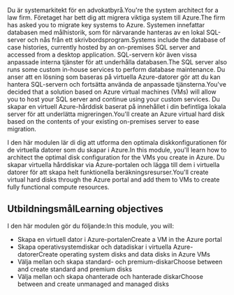 <span data-ttu-id="8e060-101">Du är systemarkitekt för en advokatbyrå.</span><span class="sxs-lookup"><span data-stu-id="8e060-101">You're the system architect for a law firm.</span></span> <span data-ttu-id="8e060-102">Företaget har bett dig att migrera viktiga system till Azure.</span><span class="sxs-lookup"><span data-stu-id="8e060-102">The firm has asked you to migrate key systems to Azure.</span></span> <span data-ttu-id="8e060-103">Systemen innefattar databasen med målhistorik, som för närvarande hanteras av en lokal SQL-server och nås från ett skrivbordsprogram.</span><span class="sxs-lookup"><span data-stu-id="8e060-103">Systems include the database of case histories, currently hosted by an on-premises SQL server and accessed from a desktop application.</span></span> <span data-ttu-id="8e060-104">SQL-servern kör även vissa anpassade interna tjänster för att underhålla databasen.</span><span class="sxs-lookup"><span data-stu-id="8e060-104">The SQL server also runs some custom in-house services to perform database maintenance.</span></span> <span data-ttu-id="8e060-105">Du anser att en lösning som baseras på virtuella Azure-datorer gör att du kan hantera SQL-servern och fortsätta använda de anpassade tjänsterna.</span><span class="sxs-lookup"><span data-stu-id="8e060-105">You've decided that a solution based on Azure virtual machines (VMs) will allow you to host your SQL server and continue using your custom services.</span></span> <span data-ttu-id="8e060-106">Du skapar en virtuell Azure-hårddisk baserat på innehållet i din befintliga lokala server för att underlätta migreringen.</span><span class="sxs-lookup"><span data-stu-id="8e060-106">You'll create an Azure virtual hard disk based on the contents of your existing on-premises server to ease migration.</span></span>

<span data-ttu-id="8e060-107">I den här modulen lär di dig att utforma den optimala diskkonfigurationen för de virtuella datorer som du skapar i Azure.</span><span class="sxs-lookup"><span data-stu-id="8e060-107">In this module, you'll learn how to architect the optimal disk configuration for the VMs you create in Azure.</span></span> <span data-ttu-id="8e060-108">Du skapar virtuella hårddiskar via Azure-portalen och lägga till dem i virtuella datorer för att skapa helt funktionella beräkningsresurser.</span><span class="sxs-lookup"><span data-stu-id="8e060-108">You'll create virtual hard disks through the Azure portal and add them to VMs to create fully functional compute resources.</span></span>

## <a name="learning-objectives"></a><span data-ttu-id="8e060-109">Utbildningsmål</span><span class="sxs-lookup"><span data-stu-id="8e060-109">Learning objectives</span></span>

<span data-ttu-id="8e060-110">I den här modulen gör du följande:</span><span class="sxs-lookup"><span data-stu-id="8e060-110">In this module, you will:</span></span>

- <span data-ttu-id="8e060-111">Skapa en virtuell dator i Azure-portalen</span><span class="sxs-lookup"><span data-stu-id="8e060-111">Create a VM in the Azure portal</span></span>
- <span data-ttu-id="8e060-112">Skapa operativsystemdiskar och datadiskar i virtuella Azure-datorer</span><span class="sxs-lookup"><span data-stu-id="8e060-112">Create operating system disks and data disks in Azure VMs</span></span>
- <span data-ttu-id="8e060-113">Välja mellan och skapa standard- och premium-diskar</span><span class="sxs-lookup"><span data-stu-id="8e060-113">Choose between and create standard and premium disks</span></span>
- <span data-ttu-id="8e060-114">Välja mellan och skapa ohanterade och hanterade diskar</span><span class="sxs-lookup"><span data-stu-id="8e060-114">Choose between and create unmanaged and managed disks</span></span>